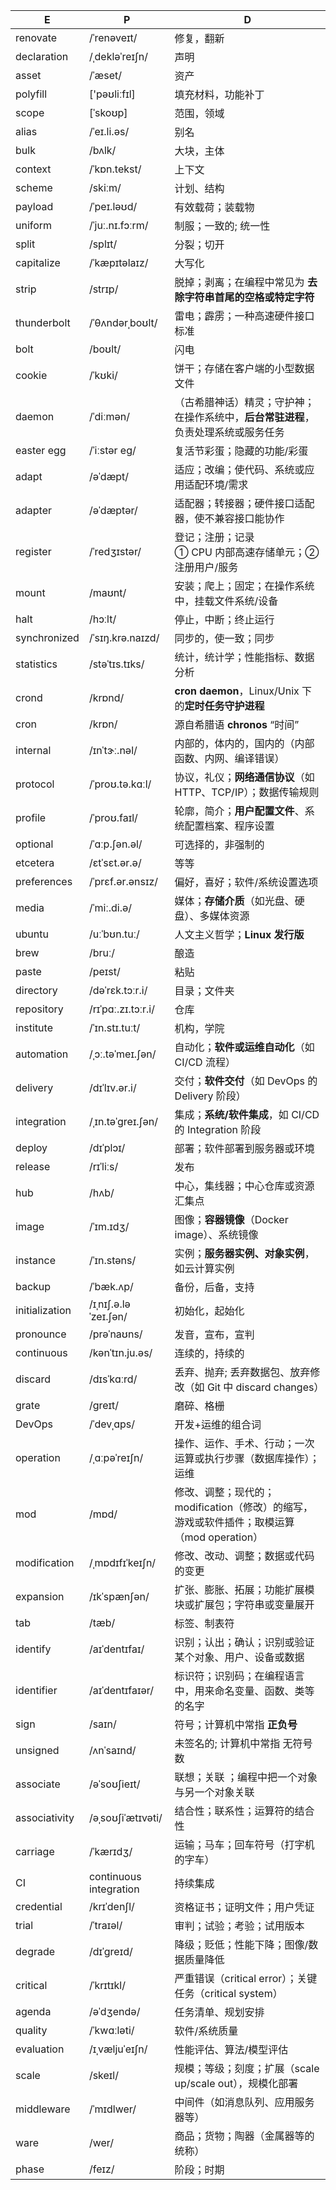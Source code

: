 | E              | P                      | D                                                            |
| -------------- | ---------------------- | ------------------------------------------------------------ |
| renovate       | /ˈrenəveɪt/            | 修复，翻新                                                   |
| declaration    | /ˌdekləˈreɪʃn/         | 声明                                                         |
| asset          | /ˈæset/                | 资产                                                         |
| polyfill       | ['pəʊliːfɪl]           | 填充材料，功能补丁                                           |
| scope          | [ˈskoʊp]               | 范围，领域                                                   |
| alias          | /ˈeɪ.li.əs/            | 别名                                                         |
| bulk           | /bʌlk/                 | 大块，主体                                                   |
| context        | /ˈkɒn.tekst/           | 上下文                                                       |
| scheme         | /skiːm/                | 计划、结构                                                   |
| payload        | /ˈpeɪ.ləʊd/            | 有效载荷；装载物                                             |
| uniform        | /ˈjuː.nɪ.fɔːrm/        | 制服；一致的; 统一性                                         |
| split          | /splɪt/                | 分裂；切开                                                   |
| capitalize     | /ˈkæpɪtəlaɪz/          | 大写化                                                       |
| strip          | /strɪp/                | 脱掉；剥离；在编程中常见为 **去除字符串首尾的空格或特定字符** |
| thunderbolt    | /ˈθʌndərˌboʊlt/        | 雷电；霹雳；一种高速硬件接口标准                             |
| bolt           | /boʊlt/                | 闪电                                                         |
| cookie         | /ˈkʊki/                | 饼干；存储在客户端的小型数据文件                             |
| daemon         | /ˈdiːmən/              | （古希腊神话）精灵；守护神；在操作系统中，**后台常驻进程**，负责处理系统或服务任务 |
| easter egg     | /ˈiːstər eɡ/           | 复活节彩蛋；隐藏的功能/彩蛋                                  |
| adapt          | /əˈdæpt/               | 适应；改编；使代码、系统或应用适配环境/需求                  |
| adapter        | /əˈdæptər/             | 适配器；转接器；硬件接口适配器，使不兼容接口能协作           |
| register       | /ˈredʒɪstər/           | 登记；注册；记录<br />① CPU 内部高速存储单元；② 注册用户/服务 |
| mount          | /maʊnt/                | 安装；爬上；固定；在操作系统中，挂载文件系统/设备            |
| halt           | /hɔːlt/                | 停止，中断；终止运行                                         |
| synchronized   | /ˈsɪŋ.krə.naɪzd/       | 同步的，使一致；同步                                         |
| statistics     | /stəˈtɪs.tɪks/         | 统计，统计学；性能指标、数据分析                             |
| crond          | /krɒnd/                | **cron daemon**，Linux/Unix 下的**定时任务守护进程**         |
| cron           | /krɒn/                 | 源自希腊语 **chronos** “时间”                                |
| internal       | /ɪnˈtɝː.nəl/           | 内部的，体内的，国内的（内部函数、内网、编译错误）           |
| protocol       | /ˈproʊ.tə.kɑːl/        | 协议，礼仪；**网络通信协议**（如 HTTP、TCP/IP）；数据传输规则 |
| profile        | /ˈproʊ.faɪl/           | 轮廓，简介；**用户配置文件**、系统配置档案、程序设置         |
| optional       | /ˈɑːp.ʃən.əl/          | 可选择的，非强制的                                           |
| etcetera       | /ɛtˈsɛt.ər.ə/          | 等等                                                         |
| preferences    | /ˈprɛf.ər.ənsɪz/       | 偏好，喜好；软件/系统设置选项                                |
| media          | /ˈmiː.di.ə/            | 媒体；**存储介质**（如光盘、硬盘）、多媒体资源               |
| ubuntu         | /uːˈbʊn.tuː/           | 人文主义哲学；**Linux 发行版**                               |
| brew           | /bruː/                 | 酿造                                                         |
| paste          | /peɪst/                | 粘贴                                                         |
| directory      | /dəˈrɛk.tɔːr.i/        | 目录；文件夹                                                 |
| repository     | /rɪˈpɑː.zɪ.tɔːr.i/     | 仓库                                                         |
| institute      | /ˈɪn.stɪ.tuːt/         | 机构，学院                                                   |
| automation     | /ˌɔː.təˈmeɪ.ʃən/       | 自动化；**软件或运维自动化**（如 CI/CD 流程）                |
| delivery       | /dɪˈlɪv.ər.i/          | 交付；**软件交付**（如 DevOps 的 Delivery 阶段）             |
| integration    | /ˌɪn.təˈɡreɪ.ʃən/      | 集成；**系统/软件集成**，如 CI/CD 的 Integration 阶段        |
| deploy         | /dɪˈplɔɪ/              | 部署；软件部署到服务器或环境                                 |
| release        | /rɪˈliːs/              | 发布                                                         |
| hub            | /hʌb/                  | 中心，集线器；中心仓库或资源汇集点                           |
| image          | /ˈɪm.ɪdʒ/              | 图像；**容器镜像**（Docker image）、系统镜像                 |
| instance       | /ˈɪn.stəns/            | 实例；**服务器实例、对象实例**，如云计算实例                 |
| backup         | /ˈbæk.ʌp/              | 备份，后备，支持                                             |
| initialization | /ɪˌnɪʃ.ə.ləˈzeɪ.ʃən/   | 初始化，起始化                                               |
| pronounce      | /prəˈnaʊns/            | 发音，宣布，宣判                                             |
| continuous     | /kənˈtɪn.ju.əs/        | 连续的，持续的                                               |
| discard        | /dɪsˈkɑːrd/            | 丢弃、抛弃; 丢弃数据包、放弃修改（如 Git 中 discard changes） |
| grate          | /ɡreɪt/                | 磨碎、格栅                                                   |
| DevOps         | /ˈdevˌɑps/             | 开发+运维的组合词                                            |
| operation      | /ˌɑːpəˈreɪʃn/          | 操作、运作、手术、行动；一次运算或执行步骤（数据库操作）；运维 |
| mod            | /mɒd/                  | 修改、调整；现代的；modification（修改）的缩写，游戏或软件插件；取模运算（mod operation） |
| modification   | /ˌmɒdɪfɪˈkeɪʃn/        | 修改、改动、调整；数据或代码的变更                           |
| expansion      | /ɪkˈspænʃən/           | 扩张、膨胀、拓展；功能扩展模块或扩展包；字符串或变量展开     |
| tab            | /tæb/                  | 标签、制表符                                                 |
| identify       | /aɪˈdentɪfaɪ/          | 识别；认出；确认；识别或验证某个对象、用户、设备或数据       |
| identifier     | /aɪˈdentɪfaɪər/        | 标识符；识别码；在编程语言中，用来命名变量、函数、类等的名字 |
| sign           | /saɪn/                 | 符号；计算机中常指 **正负号**                                |
| unsigned       | /ʌnˈsaɪnd/             | 未签名的; 计算机中常指 无符号数                              |
| associate      | /əˈsoʊʃieɪt/           | 联想；关联 ；编程中把一个对象与另一个对象关联                |
| associativity  | /əˌsoʊʃiˈætɪvəti/      | 结合性；联系性；运算符的结合性                               |
| carriage       | /ˈkærɪdʒ/              | 运输；马车；回车符号（打字机的字车）                         |
| CI             | continuous integration | 持续集成                                                     |
| credential     | /krɪˈdenʃl/            | 资格证书；证明文件；用户凭证                                 |
| trial          | /ˈtraɪəl/              | 审判；试验；考验；试用版本                                   |
| degrade        | /dɪˈɡreɪd/             | 降级；贬低；性能下降；图像/数据质量降低                      |
| critical       | /ˈkrɪtɪkl/             | 严重错误（critical error）；关键任务（critical system）      |
| agenda         | /əˈdʒendə/             | 任务清单、规划安排                                           |
| quality        | /ˈkwɑːləti/            | 软件/系统质量                                                |
| evaluation     | /ɪˌvæljuˈeɪʃn/         | 性能评估、算法/模型评估                                      |
| scale          | /skeɪl/                | 规模；等级；刻度；扩展（scale up/scale out），规模化部署     |
| middleware     | /ˈmɪdlwer/             | 中间件（如消息队列、应用服务器等）                           |
| ware           | /wer/                  | 商品；货物；陶器（金属器等的统称）                           |
| phase          | /feɪz/                 | 阶段；时期                                                   |





